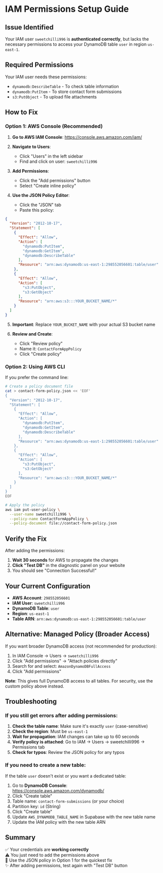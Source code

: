 # IAM Permissions Setup Guide

## Issue Identified

Your IAM user `sweetchilli996` is **authenticated correctly**, but lacks the necessary permissions to access your DynamoDB table `user` in region `us-east-1`.

## Required Permissions

Your IAM user needs these permissions:
- `dynamodb:DescribeTable` - To check table information
- `dynamodb:PutItem` - To store contact form submissions
- `s3:PutObject` - To upload file attachments

## How to Fix

### Option 1: AWS Console (Recommended)

1. **Go to AWS IAM Console**: https://console.aws.amazon.com/iam/

2. **Navigate to Users**:
   - Click "Users" in the left sidebar
   - Find and click on user: `sweetchilli996`

3. **Add Permissions**:
   - Click the "Add permissions" button
   - Select "Create inline policy"

4. **Use the JSON Policy Editor**:
   - Click the "JSON" tab
   - Paste this policy:

```json
{
  "Version": "2012-10-17",
  "Statement": [
    {
      "Effect": "Allow",
      "Action": [
        "dynamodb:PutItem",
        "dynamodb:GetItem",
        "dynamodb:DescribeTable"
      ],
      "Resource": "arn:aws:dynamodb:us-east-1:298552056601:table/user"
    },
    {
      "Effect": "Allow",
      "Action": [
        "s3:PutObject",
        "s3:GetObject"
      ],
      "Resource": "arn:aws:s3:::YOUR_BUCKET_NAME/*"
    }
  ]
}
```

5. **Important**: Replace `YOUR_BUCKET_NAME` with your actual S3 bucket name

6. **Review and Create**:
   - Click "Review policy"
   - Name it: `ContactFormAppPolicy`
   - Click "Create policy"

### Option 2: Using AWS CLI

If you prefer the command line:

```bash
# Create a policy document file
cat > contact-form-policy.json << 'EOF'
{
  "Version": "2012-10-17",
  "Statement": [
    {
      "Effect": "Allow",
      "Action": [
        "dynamodb:PutItem",
        "dynamodb:GetItem",
        "dynamodb:DescribeTable"
      ],
      "Resource": "arn:aws:dynamodb:us-east-1:298552056601:table/user"
    },
    {
      "Effect": "Allow",
      "Action": [
        "s3:PutObject",
        "s3:GetObject"
      ],
      "Resource": "arn:aws:s3:::YOUR_BUCKET_NAME/*"
    }
  ]
}
EOF

# Apply the policy
aws iam put-user-policy \
  --user-name sweetchilli996 \
  --policy-name ContactFormAppPolicy \
  --policy-document file://contact-form-policy.json
```

## Verify the Fix

After adding the permissions:

1. **Wait 30 seconds** for AWS to propagate the changes
2. **Click "Test DB"** in the diagnostic panel on your website
3. You should see "Connection Successful!"

## Your Current Configuration

- **AWS Account**: `298552056601`
- **IAM User**: `sweetchilli996`
- **DynamoDB Table**: `user`
- **Region**: `us-east-1`
- **Table ARN**: `arn:aws:dynamodb:us-east-1:298552056601:table/user`

## Alternative: Managed Policy (Broader Access)

If you want broader DynamoDB access (not recommended for production):

1. In IAM Console → Users → `sweetchilli996`
2. Click "Add permissions" → "Attach policies directly"
3. Search for and select: `AmazonDynamoDBFullAccess`
4. Click "Add permissions"

**Note**: This gives full DynamoDB access to all tables. For security, use the custom policy above instead.

## Troubleshooting

### If you still get errors after adding permissions:

1. **Check the table name**: Make sure it's exactly `user` (case-sensitive)
2. **Check the region**: Must be `us-east-1`
3. **Wait for propagation**: IAM changes can take up to 60 seconds
4. **Verify policy is attached**: Go to IAM → Users → sweetchilli996 → Permissions tab
5. **Check for typos**: Review the JSON policy for any typos

### If you need to create a new table:

If the table `user` doesn't exist or you want a dedicated table:

1. Go to **DynamoDB Console**: https://console.aws.amazon.com/dynamodb/
2. Click "Create table"
3. Table name: `contact-form-submissions` (or your choice)
4. Partition key: `id` (String)
5. Click "Create table"
6. Update `AWS_DYNAMODB_TABLE_NAME` in Supabase with the new table name
7. Update the IAM policy with the new table ARN

## Summary

✅ Your credentials are **working correctly**  
⚠️ You just need to add the permissions above  
🔧 Use the JSON policy in Option 1 for the quickest fix  
✨ After adding permissions, test again with "Test DB" button

